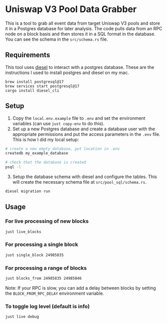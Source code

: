 # Uniswap V3 Pool Data Grabber 

This is a tool to grab all event data from target Uniswap V3 pools and store it in a Postgres database for later analysis. The code pulls data from an RPC node on a block basis and then stores it in a SQL format in the database. You can see the schema in the `src/schema.rs` file.

## Requirements
This tool uses [diesel](https://github.com/diesel-rs/diesel) to interact with a postgres database. These are the instructions I used to install postgres and diesel on my mac.
```
brew install postgresql@17
brew services start postgresql@17
cargo install diesel_cli
```

## Setup
1. Copy the `local.env.example` file to `.env` and set the environment variables (can use `just copy-env` to do this).
2. Set up a new Postgres database and create a database user with the appropriate permissions and put the access parameters in the `.env` file.
This is how I did my local setup:
```bash
# create a new empty database, put location in .env
createdb my_example_database

# check that the database is created 
psql -l
```
3. Setup the database schema with diesel and configure the tables. This will create the necessary schema file at `src/pool_sql/schema.rs`.
```bash
diesel migration run
```

## Usage

### For live processing of new blocks
```bash
just live_blocks
```

### For processing a single block
```bash
just single_block 24985835
```

### For processing a range of blocks
```bash
just blocks_from 24985835 24985846
```
Note: If your RPC is slow, you can add a delay between blocks by setting the `BLOCK_FROM_RPC_DELAY` environment variable.

### To toggle log level (default is info)
```bash
just live debug
```